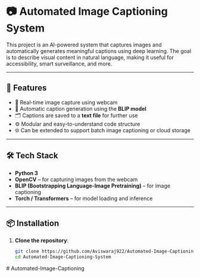 # 📷 Automated Image Captioning System

This project is an AI-powered system that captures images and automatically generates meaningful captions using deep learning. The goal is to describe visual content in natural language, making it useful for accessibility, smart surveillance, and more.

---

## 🚀 Features

- 🎯 Real-time image capture using webcam
- 🧠 Automatic caption generation using the **BLIP model**
- 🗂️ Captions are saved to a **text file** for further use
- ⚙️ Modular and easy-to-understand code structure
- 🌐 Can be extended to support batch image captioning or cloud storage

---

## 🛠️ Tech Stack

- **Python 3**
- **OpenCV** – for capturing images from the webcam
- **BLIP (Bootstrapping Language-Image Pretraining)** – for image captioning
- **Torch / Transformers** – for model loading and inference

---

## 📦 Installation

1. **Clone the repository**:
   ```bash
   git clone https://github.com/Aviswaraj922/Automated-Image-Captioning
   cd Automated-Image-Captioning-System
#   A u t o m a t e d - I m a g e - C a p t i o n i n g  
 